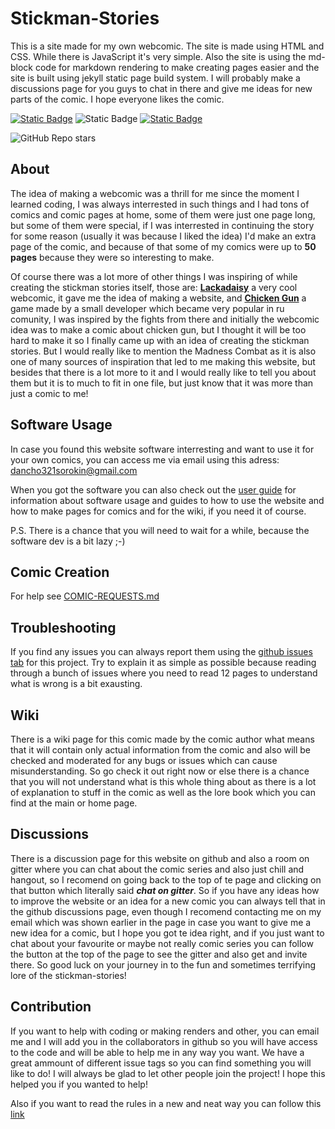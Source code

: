 # Stickman-Stories

This is a site made for my own webcomic.
The site is made using HTML and CSS. While there is JavaScript it's very simple.
Also the site is using the md-block code for markdown rendering to make creating pages easier and the site is built using jekyll static page build system.
I will probably make a discussions page for you guys to 
chat in there and give me ideas for new parts of the comic. 
I hope everyone likes the comic.

[![Static Badge](https://img.shields.io/badge/chat-on_gitter-green?style=plastic&labelColor=gray)](https://app.gitter.im/#/room/#Stickman-Stories:gitter.im)
![Static Badge](https://img.shields.io/badge/Youtube-red?logo=youtube&labelColor=gray&style=plastic)
[![Static Badge](https://img.shields.io/badge/Wiki-blue?logo=wikipedia&logoColor=white&labelColor=gray&style=plastic)](https://stickman-stories.ddns.net/Wiki/wiki.html)

![GitHub Repo stars](https://img.shields.io/github/stars/Capybaric123/Stickman-Stories?style=plastic&logo=github&color=green)


## About

The idea of making a webcomic was a thrill for me since the moment I learned coding, I was always interrested in such things and I had tons of comics and comic pages at home, some of them were just one page long, but some of them were special, if I was interrested in continuing the story for some reason (usually it was because I liked the idea) I'd make an extra page of the comic, and because of that some of my comics were up to **50 pages** because they were so interesting to make. 

Of course there was a lot more of other things I was inspiring of while creating the stickman stories itself, those are: **[Lackadaisy](https://lackadaisy.com/)** a very cool webcomic, it gave me the idea of making a website, and **[Chicken Gun](https://chicken-gun.fandom.com/wiki/Chicken_Gun_Wiki)** a game made by a small developer which became very popular in ru comunity, I was inspired by the fights from there and initially the webcomic idea was to make a comic about chicken gun, but I thought it will be too hard to make it so I finally came up with an idea of creating the stickman stories. But I would really like to mention the Madness Combat as it is also one of many sources of inspiration that led to me making this website, but besides that there is a lot more to it and I would really like to tell you about them but it is to much to fit in one file, but just know that it was more than just a comic to me!

## Software Usage

In case you found this website software interresting and want to use it for your own comics, 
you can access me via email using this adress: <a href="https://mail.google.com/mail/u/0/?fs=1&tf=cm&source=mailto&to=dancho321sorokin@gmail.com" target="_blank">dancho321sorokin@gmail.com</a>

When you got the software you can also check out the [user guide](USER-GUIDE.md) for information about software usage and guides to how to use the website and how to make pages for comics and for the wiki, if you need it of course.

P.S.
There is a chance that you will need to wait for a while, because the software dev is a bit lazy ;-)

## Comic Creation

For help see [COMIC-REQUESTS.md](COMIC-REQUESTS.md)

## Troubleshooting

If you find any issues you can always report them using the [github issues tab](https://github.com/Capybaric123/Stickman-Stories/issues) for this project.
Try to explain it as simple as possible because reading through a bunch of issues where you need to read 12 pages to understand what is wrong 
is a bit exausting.

## Wiki

There is a wiki page for this comic made by the comic author what means that it will contain only actual information from the comic and also will be checked and moderated for any bugs or issues which can cause misunderstanding. So go check it out right now or else there is a chance that you will not understand what is this whole thing about as there is a lot of explanation to stuff in the comic as well as the lore book which you can find at the main or home page.

## Discussions

There is a discussion page for this website on github and also a room on gitter where you can chat about the comic series and also just chill and hangout, so I recomend on going back to the top of te page and clicking on that button which literally said ***chat on gitter***. So if you have any ideas how to improve the website or an idea for a new comic you can always tell that in the github discussions page, even though I recomend contacting me on my email which was shown earlier in the page in case you want to give me a new idea for a comic, but I hope you got te idea right, and if you just want to chat about your favourite or maybe not really comic series you can follow the button at the top of the page to see the gitter and also get and invite there. So good luck on your journey in to the fun and sometimes terrifying lore of the stickman-stories!

## Contribution

If you want to help with coding or making renders and other, you can email me and I will add you in the collaborators in github so you will have access to the code and will be able to help me in any way you want. We have a great ammount of different issue tags so you can find something you will like to do! I will always be glad to let other people join the project! I hope this helped you if you wanted to help!

Also if you want to read the rules in a new and neat way you can follow this [link](CONTRIBUTING.md)
